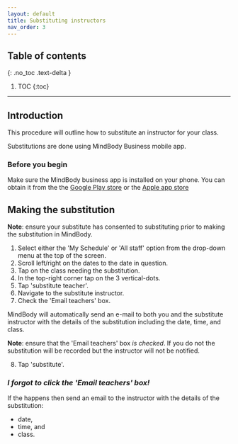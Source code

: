 ```yaml
---
layout: default
title: Substituting instructors 
nav_order: 3
---
```

## Table of contents
{: .no_toc .text-delta }

1. TOC
{:toc}

---
## Introduction
This procedure will outline how to substitute an instructor for your class.

Substitutions are done using MindBody Business mobile app.

### Before you begin
Make sure the MindBody business app is installed on your phone.
You can obtain it from the the [Google Play store](https://play.google.com/store/apps/details?id=com.mindbodyonline.express&hl=en) or the [Apple app store](https://apps.apple.com/us/app/mindbody-business/id599125654)

## Making the substitution

**Note**: ensure your substitute has consented to substituting prior to making the substitution in MindBody.

1. Select either the 'My Schedule' or 'All staff'  option from the drop-down menu at the top of the screen.
2. Scroll left/right on the dates to the date in question.
3. Tap on the class needing the substitution.
4. In the top-right corner tap on the 3 vertical-dots.
5. Tap 'substitute teacher'.
6. Navigate to the substitute instructor.
7. Check the 'Email teachers' box.

MindBody will automatically send an e-mail to both you and the substitute instructor with the details of the substitution
including the date, time, and class.

**Note**: ensure that the 'Email teachers' box _is checked_. If you do not the substitution will be recorded but the instructor will not be notified.
 
8. Tap 'substitute'.

### _I forgot to click the 'Email teachers' box!_

If the happens then send an email to the instructor with the details of the substitution:
- date,
- time, and
- class.


